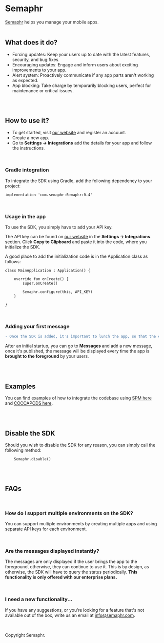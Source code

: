 # Semaphr

[Semaphr](https://semaphr.com) helps you manage your mobile apps.
<br />
<br />

## What does it do?

- Forcing updates: Keep your users up to date with the latest features, security, and bug fixes.
- Encouraging updates: Engage and inform users about exciting improvements to your app.
- Alert system: Proactively communicate if any app parts aren't working as expected.
- App blocking: Take charge by temporarily blocking users, perfect for maintenance or critical issues.
<br />
<br />

## How to use it?

- To get started, visit [our website](https://semaphr.com) and register an account.
- Create a new app.
- Go to **Settings -> Integrations** add the details for your app and follow the instructions.

<br />

### Gradle integration

To integrate the SDK using Gradle, add the following dependency to your project:
```
implementation 'com.semaphr:Semaphr:0.4'
```
<br />

### Usage in the app

To use the SDK, you simply have to add your API key. 

The API key can be found on [our website](https://semaphr.com) in the  **Settings -> Integrations** section. Click **Copy to Clipboard** and paste it into the code, where you initialize the SDK.

A good place to add the initialization code is in the Application class as follows:

```
class MainApplication : Application() {

    override fun onCreate() {
        super.onCreate()

        Semaphr.configure(this, API_KEY)
    }

}
```
<br />

### Adding your first message

```diff
- Once the SDK is added, it's important to lunch the app, so that the current version of the app can be inferred by our systems.
```

After an initial startup, you can go to **Messages** and add a new message, once it's published, the message will be displayed every time the app is **brought to the foreground** by your users.

<br />
<br />

## Examples

You can find examples of how to integrate the codebase using [SPM here](https://github.com/semaphr/ios-examples/tree/main/SPM/SemaphrExample) and [COCOAPODS here](https://github.com/semaphr/ios-examples/tree/main/COCOAPODS/SemaphrExample).

<br />
<br />

## Disable the SDK

Should you wish to disable the SDK for any reason, you can simply call the following method:

```
    Semaphr.disable()
```

<br />
<br />

## FAQs

<br />

### How do I support multiple environments on the SDK?

You can support multiple environments by creating multiple apps and using separate API keys for each environment.

<br />

### Are the messages displayed instantly?

The messages are only displayed if the user brings the app to the foreground, otherwise, they can continue to use it. This is by design, as otherwise, the SDK will have to query the status periodically. **This functionality is only offered with our enterprise plans.**

<br />

### I need a new functionality...

If you have any suggestions, or you're looking for a feature that's not available out of the box, write us an email at [info@semaphr.com](mailto:info@semaphr.com).

<br />
<br />
Copyright Semaphr.

